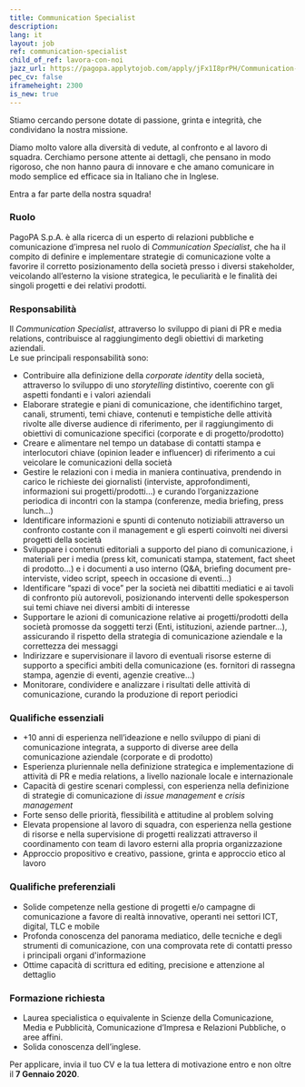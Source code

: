 ```yaml
---
title: Communication Specialist
description:
lang: it
layout: job
ref: communication-specialist
child_of_ref: lavora-con-noi
jazz_url: https://pagopa.applytojob.com/apply/jFx1I8prPH/Communication-Specialist
pec_cv: false
iframeheight: 2300
is_new: true
---
```


Stiamo cercando persone dotate di passione, grinta e integrità, che condividano la nostra missione.

Diamo molto valore alla diversità di vedute, al confronto e al lavoro di squadra. Cerchiamo persone attente ai dettagli, che pensano in modo rigoroso, che non hanno paura di innovare e che amano comunicare in modo semplice ed efficace sia in Italiano che in Inglese.

Entra a far parte della nostra squadra!

### Ruolo

PagoPA S.p.A. è alla ricerca di un esperto di relazioni pubbliche e comunicazione d’impresa nel ruolo di _Communication Specialist_, che ha il compito di definire e implementare strategie di comunicazione volte a favorire il corretto posizionamento della società presso i diversi stakeholder, veicolando all’esterno la visione strategica, le peculiarità e le finalità dei singoli progetti e dei relativi prodotti. 

### Responsabilità

Il _Communication Specialist_, attraverso lo sviluppo di piani di PR e media relations, contribuisce al raggiungimento degli obiettivi di marketing aziendali.  
Le sue principali responsabilità sono:


* Contribuire alla definizione della _corporate identity_ della società, attraverso lo sviluppo di uno _storytelling_ distintivo, coerente con gli aspetti fondanti e i valori aziendali 
* Elaborare strategie e piani di comunicazione, che identifichino target, canali, strumenti, temi chiave, contenuti e tempistiche delle attività rivolte alle diverse audience di riferimento, per il raggiungimento di obiettivi di comunicazione specifici (corporate e di progetto/prodotto) 
* Creare e alimentare nel tempo un database di contatti stampa e interlocutori chiave (opinion leader e influencer) di riferimento a cui veicolare le comunicazioni della società 
* Gestire le relazioni con i media in maniera continuativa, prendendo in carico le richieste dei giornalisti (interviste, approfondimenti, informazioni sui progetti/prodotti...) e curando l’organizzazione periodica di incontri con la stampa (conferenze, media briefing, press lunch…) 
* Identificare informazioni e spunti di contenuto notiziabili attraverso un confronto costante con il management e gli esperti coinvolti nei diversi progetti della società
* Sviluppare i contenuti editoriali a supporto del piano di comunicazione, i materiali per i media (press kit, comunicati stampa, statement, fact sheet di prodotto…) e i documenti a uso interno (Q&A, briefing document pre-interviste, video script, speech in occasione di eventi…)
* Identificare “spazi di voce” per la società nei dibattiti mediatici e ai tavoli di confronto più autorevoli, posizionando interventi delle spokesperson sui temi chiave nei diversi ambiti di interesse 
* Supportare le azioni di comunicazione relative ai progetti/prodotti della società promosse da soggetti terzi (Enti, istituzioni, aziende partner…), assicurando il rispetto della strategia di comunicazione aziendale e la correttezza dei messaggi
* Indirizzare e supervisionare il lavoro di eventuali risorse esterne di supporto a specifici ambiti della comunicazione (es. fornitori di rassegna stampa, agenzie di eventi, agenzie creative…) 
* Monitorare, condividere e analizzare i risultati delle attività di comunicazione, curando la produzione di report periodici 



### Qualifiche essenziali

* +10 anni di esperienza nell’ideazione e nello sviluppo di piani di comunicazione integrata, a supporto di diverse aree della comunicazione aziendale (corporate e di prodotto) 
* Esperienza pluriennale nella definizione strategica e implementazione di attività di PR e media relations, a livello nazionale locale e internazionale 
* Capacità di gestire scenari complessi, con esperienza nella definizione di strategie di comunicazione di _issue management_ e _crisis management_ 
* Forte senso delle priorità, flessibilità e attitudine al problem solving 
* Elevata propensione al lavoro di squadra, con esperienza nella gestione di risorse e nella supervisione di progetti realizzati attraverso il coordinamento con team di lavoro esterni alla propria organizzazione 
* Approccio propositivo e creativo, passione, grinta e approccio etico al lavoro 

### Qualifiche preferenziali
* Solide competenze nella gestione di progetti e/o campagne di comunicazione a favore di realtà innovative, operanti nei settori ICT, digital, TLC e mobile 
* Profonda conoscenza del panorama mediatico, delle tecniche e degli strumenti di comunicazione, con una comprovata rete di contatti presso i principali organi d'informazione 
* Ottime capacità di scrittura ed editing, precisione e attenzione al dettaglio 

### Formazione richiesta

* Laurea specialistica o equivalente in Scienze della Comunicazione, Media e Pubblicità, Comunicazione d’Impresa e Relazioni Pubbliche, o aree affini. 
* Solida conoscenza dell’inglese.

Per applicare, invia il tuo CV e la tua lettera di motivazione entro e non oltre il __7 Gennaio 2020__.
